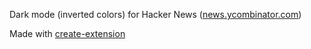 Dark mode (inverted colors) for Hacker News ([news.ycombinator.com](https://news.ycombinator.com))

Made with [create-extension](https://github.com/zvakanaka/create-extension)
